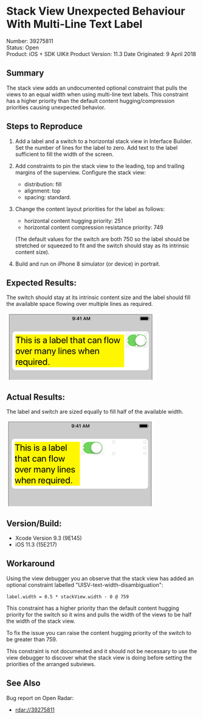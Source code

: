 #  Stack View Unexpected Behaviour With Multi-Line Text Label

Number: 39275811  
Status: Open  
Product: iOS + SDK  UIKit
Product Version: 11.3
Date Originated: 9 April 2018  

## Summary

The stack view adds an undocumented optional constraint that pulls the views to an equal width when using multi-line text labels. This constraint has a higher priority than the default content hugging/compression priorities causing unexpected behavior.

## Steps to Reproduce

1. Add a label and a switch to a horizontal stack view in Interface Builder. Set the number of lines for the label to zero. Add text to the label sufficient to fill the width of the screen.

2. Add constraints to pin the stack view to the leading, top and trailing margins of the superview. Configure the stack view:
    - distribution: fill
    - alignment: top
    - spacing: standard.

3. Change the content layout priorities for the label as follows:
    - horizontal content hugging priority: 251
    - horizontal content compression resistance priority: 749

    (The default values for the switch are both 750 so the label should be stretched or squeezed to fit and the switch should stay as its intrinsic content size).

4. Build and run on iPhone 8 simulator (or device) in portrait.

## Expected Results:

The switch should stay at its intrinsic content size and the label should fill the available space flowing over multiple lines as required.

![Expected result](001.png)

## Actual Results:

The label and switch are sized equally to fill half of the available width.

![Actual result](002.png)

## Version/Build:

* Xcode Version 9.3 (9E145)
* iOS 11.3 (15E217)

## Workaround

Using the view debugger you an observe that the stack view has added an optional constraint labelled "UISV-text-width-disambiguation":

    label.width = 0.5 * stackView.width - 0 @ 759

This constraint has a higher priority than the default content hugging priority for the switch so it wins and pulls the width of the views to be half the width of the stack view.

To fix the issue you can raise the content hugging priority of the switch to be greater than 759.

This constraint is not documented and it should not be necessary to use the view debugger to discover what the stack view is doing before setting the priorities of the arranged subviews.

##  See Also

Bug report on Open Radar:

+ [rdar://39275811](http://openradar.appspot.com/39275811)

